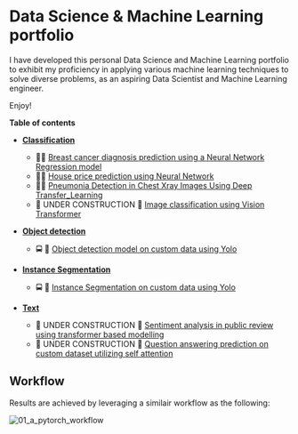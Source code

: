 # Data Science & Machine Learning portfolio
I have developed this personal Data Science and Machine Learning portfolio to exhibit my proficiency in applying various machine learning techniques to solve diverse problems, as an aspiring Data Scientist and Machine Learning engineer. <!--I have a backgorund in the mechanical engineering field which sometimes can be seen from the nature of the problems in this portfolio.  This is commented out. -->

Enjoy!

**Table of contents**
- [**Classification**](/projects/classification)
  - :pill::syringe: [Breast cancer diagnosis prediction using a Neural Network Regression model](/projects/classification/Binary_classifcation_for_breast_cancer_diagnosis.ipynb)
  - :house_with_garden::house_with_garden: [House price prediction using Neural Network](/projects/classification/House_price_prediction_on_the_California_Housing_dataset.ipynb) 
  - :pill::syringe: [Pneumonia Detection in Chest Xray Images Using Deep Transfer_Learning](/projects/classification/Efficient_Pneumonia_Detection_in_Chest_Xray_Images_Using_Deep_Transfer_Learning/)
  - :construction: UNDER CONSTRUCTION :construction: [Image classification using Vision Transformer](placeholder) 


- [**Object detection**](/projects/object_detection)
  - :oncoming_bus: :car: [Object detection model on custom data using Yolo](/projects/object_detection/Training_a_yolov5_object_detection_model_on_custom_data.ipynb)


- [**Instance Segmentation**](/projects/instance_segmentation/)
  - :oncoming_bus: :car: [Instance Segmentation on custom data using Yolo](/projects/instance_segmentation/Training_a_yolov8_instance_Segmentation_on_custom_data.ipynb)


- [**Text**](placeholder)
  - :construction: UNDER CONSTRUCTION :construction: [Sentiment analysis in public review using transformer based modelling]()
  - :construction: UNDER CONSTRUCTION :construction: [Question answering prediction on custom dataset utilizing self attention]()
## Workflow
Results are achieved by leveraging a similair workflow as the following:

![01_a_pytorch_workflow](https://user-images.githubusercontent.com/75247240/211261407-5afcb13c-43ef-4aeb-9fcc-080053c3ad39.png)


